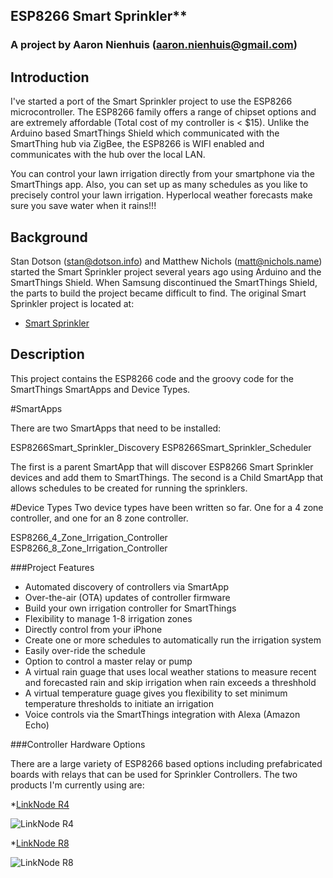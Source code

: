 ## ESP8266 Smart Sprinkler**

### **A project by Aaron Nienhuis (aaron.nienhuis@gmail.com)**

## Introduction

I've started a port of the Smart Sprinkler project to use the ESP8266 microcontroller.  The ESP8266 family offers a range of chipset options and are extremely affordable (Total cost of my controller is < $15).  Unlike the Arduino based SmartThings Shield which communicated with the SmartThing hub via ZigBee, the ESP8266 is WIFI enabled and communicates with the hub over the local LAN.

You can control your lawn irrigation directly from your smartphone via the SmartThings app.  Also, you can set up as many schedules as you like to precisely control your lawn irrigation.  Hyperlocal weather forecasts make sure you save water when it rains!!!


## Background

Stan Dotson (stan@dotson.info) and Matthew Nichols (matt@nichols.name) started the Smart Sprinkler project several years ago using Arduino and the SmartThings Shield.  When Samsung discontinued the SmartThings Shield, the parts to build the project became difficult to find.  The original Smart Sprinkler project is located at:
* [Smart Sprinkler](https://github.com/d8adrvn/smart_sprinkler)


## Description

This project contains the ESP8266 code and the groovy code for the SmartThings SmartApps and Device Types.  

#SmartApps

There are two SmartApps that need to be installed:

ESP8266Smart_Sprinkler_Discovery
ESP8266Smart_Sprinkler_Scheduler

The first is a parent SmartApp that will discover ESP8266 Smart Sprinkler devices and add them to SmartThings.  The second is a Child SmartApp that allows schedules to be created for running the sprinklers.

#Device Types
Two device types have been written so far.  One for a 4 zone controller, and one for an 8 zone controller.

ESP8266_4_Zone_Irrigation_Controller
ESP8266_8_Zone_Irrigation_Controller



###Project Features
* Automated discovery of controllers via SmartApp
* Over-the-air (OTA) updates of controller firmware
* Build your own irrigation controller for SmartThings
* Flexibility to manage 1-8 irrigation zones
* Directly control from your iPhone
* Create one or more schedules to automatically run the irrigation system
* Easily over-ride the schedule
* Option to control a master relay or pump
* A virtual rain guage that uses local weather stations to measure recent and forecasted rain and skip irrigation when rain exceeds a threshhold
* A virtual temperature guage gives you flexibility to set minimum temperature thresholds to initiate an irrigation
* Voice controls via the SmartThings integration with Alexa (Amazon Echo)


###Controller Hardware Options
	
There are a large variety of ESP8266 based options including prefabricated boards with relays that can be used for Sprinkler Controllers.  The two products I'm currently using are:

*[LinkNode R4](http://linksprite.com/wiki/index.php5?title=LinkNode_R4:_Arduino-compatible_WiFi_relay_controller)

![LinkNode R4](http://linksprite.com/wiki/images/thumb/4/42/211201004-with_pillar-001.jpg/640px-211201004-with_pillar-001.jpg)

*[LinkNode R8](http://linksprite.com/wiki/index.php5?title=LinkNode_R8:_Arduino-compatible_WiFi_relay_controller)

![LinkNode R8](http://linksprite.com/wiki/images/thumb/a/ae/LinkNode_R8-5.jpg/640px-LinkNode_R8-5.jpg)
